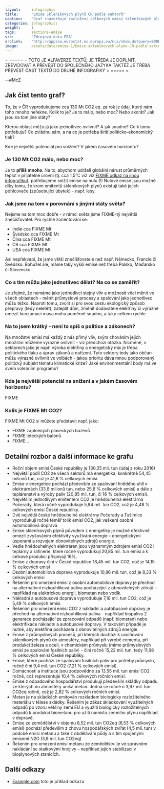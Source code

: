 ```yaml
---
layout:     infographic
title:      "Emise Skleníkových plynů ČR podle sektorů"
caption:    "Graf znázorňuje rozložení celkových emisí skleníkových plynů (v tunách [CO2 ekvivalentu](http://fix.me)) v ČR za jeden rok v jednotlivých sektorech lidské činnosti. Emise je třeba snížit (začít snižovat), a to ihned - viz [FIXME odkaz na jinou infografiku](http://fix.me)"
categories: infographics
weight:     1
tags:       sections-emise
src:	    "Zdrojová data EEA"
srclink:    "http://appsso.eurostat.ec.europa.eu/nui/show.do?query=BOOKMARK_DS-089165_QID_20FB36E9_UID_-3F171EB0&layout=GEO,L,X,0;AIREMSECT,B,Y,0;UNIT,L,Z,0;AIRPOL,L,Z,1;TIME,C,Z,2;INDICATORS,C,Z,3;&zSelection=DS-089165INDICATORS,OBS_FLAG;DS-089165TIME,2016;DS-089165UNIT,MIO_T;DS-089165AIRPOL,GHG;&rankName1=UNIT_1_2_-1_2&rankName2=AIRPOL_1_2_-1_2&rankName3=INDICATORS_1_2_-1_2&rankName4=TIME_1_0_0_0&rankName5=GEO_1_2_0_0&rankName6=AIREMSECT_1_2_0_1&rStp=&cStp=&rDCh=&cDCh=&rDM=true&cDM=true&footnes=false&empty=false&wai=false&time_mode=NONE&time_most_recent=false&lang=EN&cfo=%23%23%23.%23%23%23%2C%23%23%23"
image:      assets/data/emise-1/Emise-sklenikovych-plynu-CR-podle-sektoru
---
```


= ===== =
TOTO JE ALFAVERZE TEXTŮ, JE TŘEBA JE DOPLNIT, ZREVIDOVAT A PŘEVÉST DO SPOLEČNÉHO JAZYKA
TAKTÉŽ JE TŘEBA PŘEVÉST ČÁST TEXTŮ DO DRUHÉ INFOGRAFIKY
= ===== =

--#McZ

## Jak číst tento graf?

To, že v ČR vyprodukujeme cca 130 Mt CO2 eq. za rok je údaj, který nám toho mnoho neřekne. Kolik to je? Je to málo, nebo moc? Nebo akorát? Jak jsou na tom jiné státy?

Kterou oblast můžu já jako jednotlivec ovlivnit? A jak snadno? Co k tomu potřebuju? Co zvládnu sám, a na co je potřeba širší  politicko-ekonomický tlak?

Kde je největší potenciál pro snížení? V jakém časovém horizontu?


### Je 130 Mt CO2 málo, nebo moc?

Je to __příliš mnoho__. Na to, abychom udrželi globální nárust průměrných teplot v přijatelné úrovni (tj. cca 1,5°C viz viz [FIXME odkaz na jinou infografiku](http://fix.me)), potřebujeme snížit emise na nulu (!) Nulové emise jsou možné díky tomu, že krom emitentů skleníkových plynů existují také jejich pohlcovače (způsobující úbytek) - např. lesy.

### Jak jsme na tom v porovnání s jinými státy světa?

Nejsme na tom moc dobře - v rámci světa jsme FIXME-tý největší znečišťovatel. Pro rychlé zorientování se:
- Indie cca FIXME Mt
- Švédsko cca FIXME Mt
- Čína cca FIXME Mt
- ČR cca FIXME Mt
- USA cca FIXME Mt

Asi nepřekvapí, že jsme větší znečišťovatelé než např. Německo, Francie či Švédsko. Bohužel ale, máme taky vyšší emise než třeba Polsko, Maďarsko či Slovensko.

### Co s tím můžu jako jednotlivec dělat? Na co se zaměřit?

Je zřejmé, že nemáme jako jednotlivci stejný vliv a možnosti věci měnit ve všech oblastech - měnit průmyslové procesy a spalování jako jednotlivec můžu těžko. Naproti tomu, zvolit si pro svou cestu ekologický způsob přepravy (tedy neletět), zateplit dům, změnit dodavatele elektřiny či výrazně omezit konzumaci masa mohu poměrně snadno, a taky celkem rychle.

### Na to jsem krátký - není to spíš o politice a zákonech?

Na množství emisí má každý z nás přímý vliv, svým chováním jejich množství můžeme výrazně ovlivnit - viz předchozí otázka. Nicméně, v sektorech jako je např. výroba elektřiny a energetický mix je třeba politického tlaku a úprav zákonů a nařízení. Tyto sektory tedy jako občan můžu výrazně ovlivnit ve volbách - jakou prioritu dává mnou podporovaný politický subjekt tématu klimatické krize? Jaké environmentální body má ve svém volebním programu?

### Kde je největší potenciál na snížení a v jakém časovém horizontu?

FIXME

### Kolik je FIXME Mt CO2?

FIXME Mt CO2 si můžete představit např. jako:

- FIXME zaplněných plaveckých bazénů
- FIXME leteckých balónů
- FIXME...

## Detailní rozbor a další informace ke grafu

- Roční objem emisí České republiky je 130,35 mil. tun (údaj z roku 2016)
- Největší podíl CO2 ze všech sektorů má energetika, konkrétně 54,45 milionů tun, což je 41,8 % celkových emisí.
- Emise v energetice pochází především ze spalování hnědého uhlí v elektrárnách (33,6 milionů tun, nebo 25,8 % celkových emisí) a dále z teplárenství a výroby paliv (20,85 mil. tun, či 16 % celkových emisí).
- Největším jednotlivým emitentem CO2 je hnědouhelná elektrárna Počerady, která ročně vyprodukuje 5,84 mil. tun CO2, což je 4,48 % celkových emisí České republiky.
- Dvě největší české hnědouhelné elektrárny Počerady a Tušimice vyprodukují ročně téměř tolik emisí CO2, jak veškerá osobní automobilová doprava.
- Emise skleníkových plynů původem z energetiky je možné efektivně omezit zvyšováním efektivity využívání energie – energetickými úsporami a rozvojem obnovitelných zdrojů energie.
- Vedle hnědouhelných elektráren jsou významným zdrojem emisí CO2 i teplárny a rafinerie, které ročně vyprodukují 20,85 mil. tun emisí a k celkové produkci přispívají 16%.
- Emise z dopravy činí v České republice 18,45 mil. tun CO2, což je 14,15 % celkových emisí
- Osobní automobilová doprava vyprodukuje 10,86 mil. tun, což je 8,33 % celkových emisí
- Řešením pro omezení emisí z osobní automobilové dopravy je přechod na alternativní nízkouhlíková paliva pocházející z obnovitelných zdrojů – například na elektrickou energii, biometan nebo vodík.
- Nákladní a autobusová doprava vyprodukuje 7,16 mil. tun CO2, což je 5,49 % celkových emisí.
- Řešením pro omezení emisí CO2 z nákladní a autobusové dopravy je přechod na alternativní nízkouhlíková paliva – například biopaliva 2 generace pocházející ze zpracování odpadů (např. biometan) nebo elektrifikace nákladní a autobusové dopravy. V takovém případě je nutné, aby elektřina pocházela z obnovitelných zdrojů energie.
- Emise z průmyslových procesů, při kterých dochází k uvolňování skleníkových plynů do atmosféry, například při výrobě cementu, při produkci železa a oceli, v chemickém průmyslu (mimo průmyslových emisí ze spalování fosilních paliv) - činí ročně 15,22 mil. tun, tedy 11,68 % celkových emisí České republiky.
- Emise, které pochází ze spalování fosilních paliv pro potřeby průmyslu, ročně činí 9,4 mil. tun CO2 (7,21 % celkových emisí).
- Domácnosti a instituce jsou zodpovědné za 13,55 mil. tun emisí CO2 ročně, což reprezentuje 10,4 % celkových ročních emisí.
- Emise z odpadového hospodářství produkují především skládky odpadu, ze kterých do atmosféry uniká metan. Jedná se ročně o 3,67 mil. tun CO2eq ročně, což je 2,82 % celkových ročních emisí.
- Metan je na skládkách emitován rozkladem biologicky rozložitelného materiálu v tělese skládky. Řešením je zákaz skládkování využitelných odpadů po vzoru většiny zemí EU a využití biologicky rozložitelných odpadů k produkci biometanu pro užití namísto zemního plynu například v dopravě.
- Emise ze zemědělství v objemu 8,52 mil. tun CO2eq (6,53 % celkových emisí) pochází především z chovu hospodářských zvířat (4,5 mil. tun) v podobě emisí metanu a také z obdělávání půdy a s tím spojenými emisemi N2O (3,6 mil. tun CO2eq)
- Řešením pro omezení emisí metanu ze zemědělství je ve správném nakládání se statkovými hnojivy – například jejich stabilizací v bioplynových stanicích.


## Další odkazy

* [Example.com](https://example.com) toto je příklad odkazu

